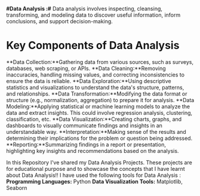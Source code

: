 **#Data Analysis :#** Data analysis involves inspecting, cleansing, transforming, and modeling data to discover useful information, inform conclusions, and support decision-making.
# Key Components of Data Analysis
**Data Collection:**Gathering data from various sources, such as surveys, databases, web scraping, or APIs.
**Data Cleaning:**Removing inaccuracies, handling missing values, and correcting inconsistencies to ensure the data is reliable.
**Data Exploration:**Using descriptive statistics and visualizations to understand the data's structure, patterns, and relationships.
**Data Transformation:**Modifying the data format or structure (e.g., normalization, aggregation) to prepare it for analysis.
**Data Modeling:**Applying statistical or machine learning models to analyze the data and extract insights. This could involve regression analysis, clustering, classification, etc.
**Data Visualization:**Creating charts, graphs, and dashboards to visually communicate findings and insights in an understandable way.
**Interpretation:**Making sense of the results and determining their implications for the problem or question being addressed.
**Reporting:**Summarizing findings in a report or presentation, highlighting key insights and recommendations based on the analysis.

In this Repository I've shared my Data Analysis Projects. These projects are for educational purpose and to showcase the concepts that I have learnt about Data Analysis!! I have used the following tools for Data Analysis :
**Programming Languages:** Python
**Data Visualization Tools:** Matplotlib, Seaborn
